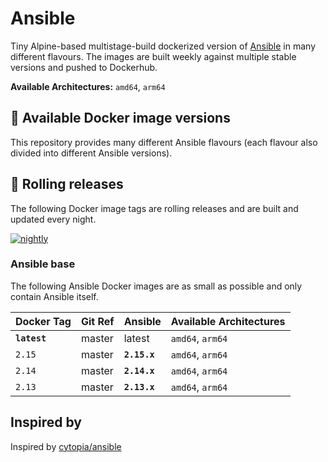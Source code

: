 # Ansible

Tiny Alpine-based multistage-build dockerized version of [Ansible](https://www.ansible.com/) in many different flavours.
The images are built weekly against multiple stable versions and pushed to Dockerhub.

**Available Architectures:**  `amd64`, `arm64`

## :whale: Available Docker image versions

This repository provides many different Ansible flavours (each flavour also divided into different Ansible versions).

## :repeat: Rolling releases

The following Docker image tags are rolling releases and are built and updated every night.

[![nightly](https://github.com/cytopia/docker-ansible/actions/workflows/action_schedule.yml/badge.svg)](https://github.com/cytopia/docker-ansible/actions/workflows/action_schedule.yml)

### Ansible base

The following Ansible Docker images are as small as possible and only contain Ansible itself.

| Docker Tag               | Git Ref      | Ansible      | Available Architectures                      |
|--------------------------|--------------|--------------|----------------------------------------------|
| **`latest`**             | master       | latest       | `amd64`, `arm64`                             |
| `2.15`                   | master       | **`2.15.x`** | `amd64`, `arm64`                             |
| `2.14`                   | master       | **`2.14.x`** | `amd64`, `arm64`                             |
| `2.13`                   | master       | **`2.13.x`** | `amd64`, `arm64`                             |

## Inspired by

Inspired by [cytopia/ansible](https://github.com/cytopia/docker-ansible)
